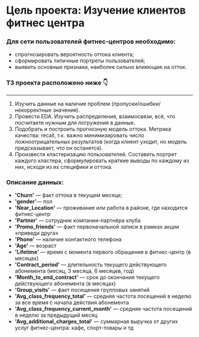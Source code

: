 # Цель проекта: Изучение клиентов фитнес центра
### Для сети пользователей фитнес-центров необходимо: 
- спрогнозировать вероятность оттока клиента;
- сформировать типичные портреты пользователей;
- выявить основные признаки, наиболее сильно влияющие на отток.
### ТЗ проекта расположено ниже 👇
___________________________________________________________________________________________________________________________
1) Изучить данные на наличие проблем (пропуски/ошибки/некорректные значения).
2) Провести EDA. Изучить распределения, взаимосвязи, всё, что посчитаете нужным для погружения в данные.
3) Подобрать и построить прогнозную модель оттока. Метрика качества: recall, т.к. важно минимизировать число ложноотрицательных результатов (когда клиент уходит, но модель предсказывает, что он останется).
4) Произвести кластеризацию пользователей. Составить портрет каждого кластера, сформулировать краткие выводы по каждому из них, исходя из их специфики и оттока.

### Описание данных:
- **'Churn'** — факт оттока в текущем месяце;
- **'gender'**— пол
- **'Near_Location'** — проживание или работа в районе, где находится фитнес-центр
- **'Partner'** — сотрудник компании-партнёра клуба
- **'Promo_friends'** — факт первоначальной записи в рамках акции «приведи друга»
- **'Phone'** — наличие контактного телефона
- **'Age'** — возраст
- **'Lifetime'** — время с момента первого обращения в фитнес-центр (в месяцах)
- **'Contract_period'** — длительность текущего действующего абонемента (месяц, 3 месяца, 6 месяцев, год)
- **'Month_to_end_contract'** — срок до окончания текущего действующего абонемента (в месяцах)
- **'Group_visits'** — факт посещения групповых занятий
- **'Avg_class_frequency_total'** — средняя частота посещений в неделю за все время с начала действия абонемента
- **'Avg_class_frequency_current_month'** — средняя частота посещений в неделю за предыдущий месяц
- **'Avg_additional_charges_total'** — суммарная выручка от других услуг фитнес-центра: кафе, спорт-товары и тд
